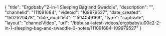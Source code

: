 {
    "title": "Ergobaby&trade;2-in-1 Sleeping Bag and Swaddle",
    "description": "",
    "channelid": "111091684",
    "videoid": "109979527",
    "date_created": "1502520478",
    "date_modified": "1504049169",
    "type": "captivate",
    "layout": "channelVideo",
    "url": "\/bbbusa-latest-videos\/ergobaby\u00e2-2-in-1-sleeping-bag-and-swaddle-3-notes\/111091684-109979527"
}